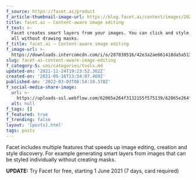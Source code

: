 ```yaml
---
f_source: https://facet.ai/product
f_article-thumbnail-image-url: https://blog.facet.ai/content/images/2020/11/1_yX83ksQyCcqAMlVekt5Vxw.gif
title: facet.ai – Content-aware image editing
f_text: >-
  Facet creates smart layers from your images. You can click and style anything,
  all without drawing masks.
f_title: facet.ai – Content-aware image editing
f_image-url: >-
  https://downloads.intercomcdn.com/i/o/287830516/42e3a2ae661418da5a5136cf/input.png?expires=1620918202&signature=5ef4aaf64bd173fe58b396c287a155e2d8834ed0d4e87099bfae13ea6677d80f
slug: facet-ai-content-aware-image-editing
f_category-5: cms/categories/tools.md
updated-on: '2021-11-24T19:23:52.362Z'
created-on: '2021-05-16T13:54:07.469Z'
published-on: '2022-03-03T08:54:19.378Z'
f_social-media-share-image:
  url: >-
    https://uploads-ssl.webflow.com/62065e264f3132155f575139/62065e264f3132236657525f_1_Ue26e23baYhOD9Dyv8jO7g-1.png
  alt: null
f_tags: []
f_featured: true
f_trending: false
layout: '[posts].html'
tags: posts
---
```


Facet includes multiple features that speeds up image editing, creation and style discovery. For example generating smart layers from images that can be styled individually without creating masks.

**UPDATE:** Try Facet for free, starting 1 June 2021 (7 days, card required)
